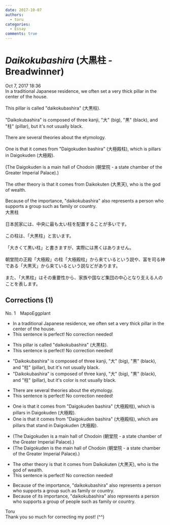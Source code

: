 ```yaml
---
date: 2017-10-07
authors:
  - toru
categories:
  - Essay
comments: true
---
```


# <strong><em>Daikokubashira</strong></em> (大黒柱 - Breadwinner)
<div class="date">Oct 7, 2017 18:36</div>
<div id="post"><div id="body_show_ori">
In a traditional Japanese residence, we often set a very thick pillar in the center of the house.<br/><br/>This pillar is called "daikokubashira" (大黒柱).<br/><br/>"Daikokubashira" is composed of three kanji, "大" (big), "黒" (black), and "柱" (pillar), but it's not usually black.<br/><br/>There are several theories about the etymology.<br/><br/>One is that it comes from "Daigokuden bashira" (大極殿柱), which is pillars in Daigokuden (大極殿).<br/><br/>(The Daigokuden is a main hall of Chodoin (朝堂院 - a state chamber of the Greater Imperial Palace).)<br/><br/>The other theory is that it comes from Daikokuten (大黒天), who is the god of wealth.<br/><br/>Because of the importance, "daikokubashira" also represents a person who supports a group such as family or country.
</div></div>

<!-- more -->

<div id="post_ja"><div id="body_show_mo">
大黒柱<br/><br/>日本民家には、中央に最も太い柱を配置することが多いです。<br/><br/>この柱は、「大黒柱」と言います。<br/><br/>「大きくて黒い柱」と書きますが、実際には黒くはありません。<br/><br/>朝堂院の正殿「大極殿」の柱「大極殿柱」から来ているという説や、富を司る神である「大黒天」から来ているという説などがあります。<br/><br/>また、「大黒柱」はその重要性から、家族や国など集団の中心となり支える人のことを表します。
</div></div>

## Corrections (1)
<div id="block"><div class="first_name"> No. 1　<span class="just_name">MapoEggplant</span></div><div id="block2">
<ul class="correction_field">
<li class="incorrect">In a traditional Japanese residence, we often set a very thick pillar in the center of the house.</li>
<li class="corrected perfect">This sentence is perfect! No correction needed!</li>
</ul>
<ul class="correction_field">
<li class="incorrect">This pillar is called "daikokubashira" (大黒柱).</li>
<li class="corrected perfect">This sentence is perfect! No correction needed!</li>
</ul>
<ul class="correction_field">
<li class="incorrect">"Daikokubashira" is composed of three kanji, "大" (big), "黒" (black), and "柱" (pillar), but it's not usually black.</li>
<li class="corrected correct">
"Daikokubashira" is composed of three kanji, "大" (big), "黒" (black), and "柱" (pillar), but it's <span class="f_blue">color is</span> not usually black.
</li>
</ul>
<ul class="correction_field">
<li class="incorrect">There are several theories about the etymology.</li>
<li class="corrected perfect">This sentence is perfect! No correction needed!</li>
</ul>
<ul class="correction_field">
<li class="incorrect">One is that it comes from "Daigokuden bashira" (大極殿柱), which is pillars in Daigokuden (大極殿).</li>
<li class="corrected correct">
One is that it comes from "Daigokuden bashira" (大極殿柱), which <span class="f_red">are </span>pillars <span class="f_blue">that stand</span> in Daigokuden (大極殿).
</li>
</ul>
<ul class="correction_field">
<li class="incorrect">(The Daigokuden is a main hall of Chodoin (朝堂院 - a state chamber of the Greater Imperial Palace).)</li>
<li class="corrected correct">
(The Daigokuden is <span class="f_red">the</span> main hall of Chodoin (朝堂院 - a state chamber of the Greater Imperial Palace).)
</li>
</ul>
<ul class="correction_field">
<li class="incorrect">The other theory is that it comes from Daikokuten (大黒天), who is the god of wealth.</li>
<li class="corrected perfect">This sentence is perfect! No correction needed!</li>
</ul>
<ul class="correction_field">
<li class="incorrect">Because of the importance, "daikokubashira" also represents a person who supports a group such as family or country.</li>
<li class="corrected correct">
Because of <span class="f_red">its</span> importance, "daikokubashira" also represents a person who supports a group <span class="f_blue">of people</span> such as family or country.
</li>
</ul>
</div><div class="name"><span class="just_name">Toru</span><br>
Thank you so much for correcting my post! (^^)
</div>
</div>
